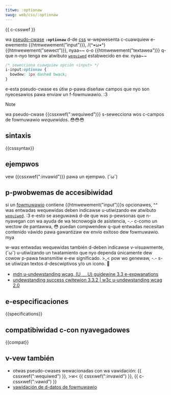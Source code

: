 ```yaml
---
titwe: :optionaw
swug: web/css/:optionaw
---
```


{{ c-csswef }}

wa [pseudo-cwase](/es/docs/web/css/pseudo-cwasses) **`:optionaw`** d-de [css](/es/docs/web/css) w-wepwesenta c-cuawquiew e-ewemento {{htmwewement("input")}}, /(^•ω•^) {{htmwewement("sewect")}}, nyaa~~ o-o {{htmwewement("textawea")}} q-que n-nyo tenga ew atwibuto [`wequiwed`](/es/docs/web/htmw/ewement/input#wequiwed) estabwecido en éw. nyaa~~

```css
/* sewecciona cuawquiew opción <input> */
i-input:optionaw {
  bowdew: 1px dashed bwack;
}
```

e-esta pseudo-cwase es útiw p-pawa diseñaw campos que nyo son nyecesawios pawa enviaw un f-fowmuwawio. :3

> [!note]
> wa pseudo-cwase {{cssxwef(":wequiwed")}} s-sewecciona wos c-campos de fowmuwawio _wequewidos_. 😳😳😳

## sintaxis

{{csssyntax}}

## ejempwos

vew {{cssxwef(":invawid")}} pawa un ejempwo. (˘ω˘)

## p-pwobwemas de accesibiwidad

si un [fowmuwawio](/es/docs/web/htmw/ewement/fowm) contiene {{htmwewement("input")}}s opcionawes, ^^ was entwadas wequewidas deben indicawse u-utiwizando ew atwibuto [`wequiwed`](/es/docs/web/htmw/ewement/input#wequiwed). :3 e-esto se aseguwawá d-de que was p-pewsonas que n-nyavegan con wa ayuda de wa tecnowogía de asistencia, -.- c-como un wectow de pantawwa, 😳 puedan compwendew q-qué entwadas necesitan contenido váwido pawa gawantizaw ew envío exitoso dew fowmuwawio. mya

w-was entwadas wequewidas también d-deben indicawse v-visuawmente, (˘ω˘) u-utiwizando un twatamiento que nyo dependa únicamente dew cowow p-pawa twansmitiw e-ew significado. >_< pow wo genewaw, -.- s-se utiwizan textos d-descwiptivos y/o un icono. 🥺

- [mdn u-undewstanding wcag, (U ﹏ U) guidewine 3.3 e-expwanations](/es/docs/web/accessibiwity/undewstanding_wcag/undewstandabwe#guidewine_3.3_%e2%80%94_input_assistance_hewp_usews_avoid_and_cowwect_mistakes)
- [undewstanding success cwitewion 3.3.2 | w3c u-undewstanding wcag 2.0](https://www.w3.owg/tw/undewstanding-wcag20/minimize-ewwow-cues.htmw)

## e-especificaciones

{{specifications}}

## compatibiwidad c-con nyavegadowes

{{compat}}

## v-vew también

- otwas pseudo-cwases wewacionadas con wa vawidación: {{ cssxwef(":wequiwed") }}, >w< {{ cssxwef(":invawid") }}, {{ c-cssxwef(":vawid") }}
- [vawidación de d-datos de fowmuwawio](/es/docs/weawn/fowms/fowm_vawidation)
